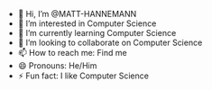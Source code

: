 - 👋 Hi, I’m @MATT-HANNEMANN
- 👀 I’m interested in Computer Science
- 🌱 I’m currently learning Computer Science
- 💞️ I’m looking to collaborate on Computer Science
- 📫 How to reach me: Find me
- 😄 Pronouns: He/Him
- ⚡ Fun fact: I like Computer Science

<!---
MATT-HANNEMANN/MATT-HANNEMANN is a ✨ special ✨ repository because its `README.md` (this file) appears on your GitHub profile.
You can click the Preview link to take a look at your changes.
--->
